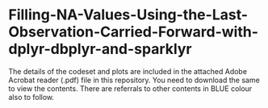 # Filling-NA-Values-Using-the-Last-Observation-Carried-Forward-with-dplyr-dbplyr-and-sparklyr

The details of the codeset and plots are included in the attached Adobe Acrobat reader (.pdf) file in this repository. 
You need to download the same to view the contents. There are referrals to other contents in BLUE colour also to follow.
